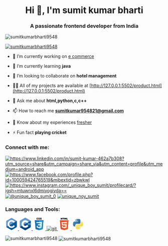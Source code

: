 <h1 align="center">Hi 👋, I'm sumit kumar bharti</h1>
<h3 align="center">A passionate frontend developer from India</h3>

<p align="left"> <img src="https://komarev.com/ghpvc/?username=sumitkumarbharti9548&label=Profile%20views&color=0e75b6&style=flat" alt="sumitkumarbharti9548" /> </p>

<p align="left"> <a href="https://github.com/ryo-ma/github-profile-trophy"><img src="https://github-profile-trophy.vercel.app/?username=sumitkumarbharti9548" alt="sumitkumarbharti9548" /></a> </p>

- 🔭 I’m currently working on [e commerce](http://127.0.0.1:5501/home.html)

- 🌱 I’m currently learning **java**

- 👯 I’m looking to collaborate on **hotel management**

- 👨‍💻 All of my projects are available at [http://127.0.0.1:5502/product.html](http://127.0.0.1:5502/product.html)

- 💬 Ask me about **html,python,c,c++**

- 📫 How to reach me **sumitkumar954821@gmail.com**

- 📄 Know about my experiences [fresher](fresher)

- ⚡ Fun fact **playing cricket**

<h3 align="left">Connect with me:</h3>
<p align="left">
<a href="https://linkedin.com/in/https://www.linkedin.com/in/sumit-kumar-462a7b308?utm_source=share&utm_campaign=share_via&utm_content=profile&utm_medium=android_app" target="blank"><img align="center" src="https://raw.githubusercontent.com/rahuldkjain/github-profile-readme-generator/master/src/images/icons/Social/linked-in-alt.svg" alt="https://www.linkedin.com/in/sumit-kumar-462a7b308?utm_source=share&utm_campaign=share_via&utm_content=profile&utm_medium=android_app" height="30" width="40" /></a>
<a href="https://fb.com/https://www.facebook.com/profile.php?id=100059424765519&mibextid=zbwkwl" target="blank"><img align="center" src="https://raw.githubusercontent.com/rahuldkjain/github-profile-readme-generator/master/src/images/icons/Social/facebook.svg" alt="https://www.facebook.com/profile.php?id=100059424765519&mibextid=zbwkwl" height="30" width="40" /></a>
<a href="https://instagram.com/https://www.instagram.com/_unique_boy_sumit/profilecard/?igsh=mtuwnxl6dmiyogiyda==" target="blank"><img align="center" src="https://raw.githubusercontent.com/rahuldkjain/github-profile-readme-generator/master/src/images/icons/Social/instagram.svg" alt="https://www.instagram.com/_unique_boy_sumit/profilecard/?igsh=mtuwnxl6dmiyogiyda==" height="30" width="40" /></a>
<a href="https://www.youtube.com/c/@unique_boy_sumit_0" target="blank"><img align="center" src="https://raw.githubusercontent.com/rahuldkjain/github-profile-readme-generator/master/src/images/icons/Social/youtube.svg" alt="@unique_boy_sumit_0" height="30" width="40" /></a>
<a href="https://www.leetcode.com/unique_noy_sumit" target="blank"><img align="center" src="https://raw.githubusercontent.com/rahuldkjain/github-profile-readme-generator/master/src/images/icons/Social/leet-code.svg" alt="unique_noy_sumit" height="30" width="40" /></a>
</p>

<h3 align="left">Languages and Tools:</h3>
<p align="left"> <a href="https://www.cprogramming.com/" target="_blank" rel="noreferrer"> <img src="https://raw.githubusercontent.com/devicons/devicon/master/icons/c/c-original.svg" alt="c" width="40" height="40"/> </a> <a href="https://www.w3schools.com/cpp/" target="_blank" rel="noreferrer"> <img src="https://raw.githubusercontent.com/devicons/devicon/master/icons/cplusplus/cplusplus-original.svg" alt="cplusplus" width="40" height="40"/> </a> <a href="https://www.w3schools.com/css/" target="_blank" rel="noreferrer"> <img src="https://raw.githubusercontent.com/devicons/devicon/master/icons/css3/css3-original-wordmark.svg" alt="css3" width="40" height="40"/> </a> <a href="https://git-scm.com/" target="_blank" rel="noreferrer"> <img src="https://www.vectorlogo.zone/logos/git-scm/git-scm-icon.svg" alt="git" width="40" height="40"/> </a> <a href="https://www.w3.org/html/" target="_blank" rel="noreferrer"> <img src="https://raw.githubusercontent.com/devicons/devicon/master/icons/html5/html5-original-wordmark.svg" alt="html5" width="40" height="40"/> </a> <a href="https://www.python.org" target="_blank" rel="noreferrer"> <img src="https://raw.githubusercontent.com/devicons/devicon/master/icons/python/python-original.svg" alt="python" width="40" height="40"/> </a> </p>

<p><img align="left" src="https://github-readme-stats.vercel.app/api/top-langs?username=sumitkumarbharti9548&show_icons=true&locale=en&layout=compact" alt="sumitkumarbharti9548" /></p>

<p>&nbsp;<img align="center" src="https://github-readme-stats.vercel.app/api?username=sumitkumarbharti9548&show_icons=true&locale=en" alt="sumitkumarbharti9548" /></p>
